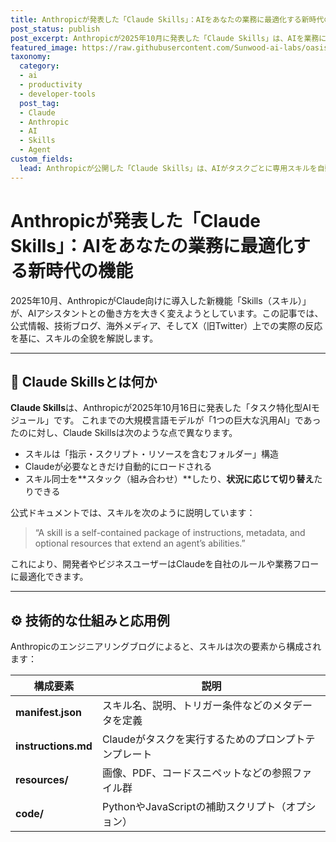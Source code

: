 ```yaml
---
title: Anthropicが発表した「Claude Skills」：AIをあなたの業務に最適化する新時代の機能
post_status: publish
post_excerpt: Anthropicが2025年10月に発表した「Claude Skills」は、AIを業務に最適化する新機能です。スキルごとに指示やリソースをまとめ、必要時に自動ロード・切替が可能。企業や開発者が自社フローに合わせてClaudeを拡張できる仕組みで、X上でも大きな反響を呼んでいます。
featured_image: https://raw.githubusercontent.com/Sunwood-ai-labs/oasis-sync/main/images/thumbnails/claude-skills-anthropic-ai-integration-20251018-v3.png
taxonomy:
  category:
  - ai
  - productivity
  - developer-tools
  post_tag:
  - Claude
  - Anthropic
  - AI
  - Skills
  - Agent
custom_fields:
  lead: Anthropicが公開した「Claude Skills」は、AIがタスクごとに専用スキルを自動ロードする仕組みです。業務最適化やチーム内活用を促進し、プロンプト文化の次なる「スキル文化」を切り開く機能として注目を集めています。
---
```


# Anthropicが発表した「Claude Skills」：AIをあなたの業務に最適化する新時代の機能

2025年10月、AnthropicがClaude向けに導入した新機能「Skills（スキル）」が、AIアシスタントとの働き方を大きく変えようとしています。この記事では、公式情報、技術ブログ、海外メディア、そしてX（旧Twitter）上での実際の反応を基に、スキルの全貌を解説します。

---

## 🧩 Claude Skillsとは何か

**Claude Skills**は、Anthropicが2025年10月16日に発表した「タスク特化型AIモジュール」です。
これまでの大規模言語モデルが「1つの巨大な汎用AI」であったのに対し、Claude Skillsは次のような点で異なります。

* スキルは「指示・スクリプト・リソースを含むフォルダー」構造  
* Claudeが必要なときだけ自動的にロードされる  
* スキル同士を**スタック（組み合わせ）**したり、**状況に応じて切り替え**たりできる  

公式ドキュメントでは、スキルを次のように説明しています：

> “A skill is a self-contained package of instructions, metadata, and optional resources that extend an agent’s abilities.”

これにより、開発者やビジネスユーザーはClaudeを自社のルールや業務フローに最適化できます。

---

## ⚙️ 技術的な仕組みと応用例

Anthropicのエンジニアリングブログによると、スキルは次の要素から構成されます：

| 構成要素 | 説明 |
| -------- | ---- |
| **manifest.json** | スキル名、説明、トリガー条件などのメタデータを定義 |
| **instructions.md** | Claudeがタスクを実行するためのプロンプトテンプレート |
| **resources/** | 画像、PDF、コードスニペットなどの参照ファイル群 |
| **code/** | PythonやJavaScriptの補助スクリプト（オプション） |
